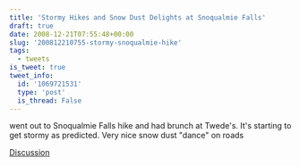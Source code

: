 ```yaml
---
title: 'Stormy Hikes and Snow Dust Delights at Snoqualmie Falls'
draft: true
date: 2008-12-21T07:55:48+00:00
slug: '200812210755-stormy-snoqualmie-hike'
tags:
  - tweets
is_tweet: true
tweet_info:
  id: '1069721531'
  type: 'post'
  is_thread: False
---
```




went out to Snoqualmie Falls hike and had brunch at Twede's. It's starting to get stormy as predicted. Very nice snow dust "dance" on roads

[Discussion](https://x.com/sytelus/status/1069721531)
